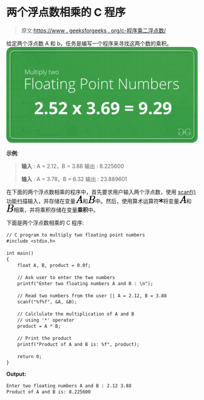 # 两个浮点数相乘的 C 程序

> 原文:[https://www . geeksforgeeks . org/c-程序乘二浮点数/](https://www.geeksforgeeks.org/c-program-to-multiply-two-floating-point-numbers/)

给定两个浮点数 A 和 b，任务是编写一个程序来寻找这两个数的乘积。
![](img/6c0426b05d5156bb5b353a440c7dbefb.png)

**示例**:

> **输入** : A = 2.12，B = 3.88
> 输出 : 8.225600
> 
> **输入** : A = 3.78，B = 6.32
> 输出 : 23.889601

在下面的两个浮点数相乘的程序中，首先要求用户输入两个浮点数，使用 [scanf()](https://www.geeksforgeeks.org/scanf-fscanf-sscanf-scanf_s-fscanf_s-sscanf_s/) 功能扫描输入，并存储在变量![A](img/cc10d3b72431cdd6ba563d3cc2a57d7f.png "Rendered by QuickLaTeX.com")和![B](img/76d8ee369d9167cdfb7489cf2a197486.png "Rendered by QuickLaTeX.com")中。然后，使用算术运算符![*](img/c895ce0797f9585742ef4088814986f5.png "Rendered by QuickLaTeX.com")将变量![A](img/cc10d3b72431cdd6ba563d3cc2a57d7f.png "Rendered by QuickLaTeX.com")和![B](img/76d8ee369d9167cdfb7489cf2a197486.png "Rendered by QuickLaTeX.com")相乘，并将乘积存储在变量**乘积**中。

下面是两个浮点数相乘的 C 程序:

```
// C program to multiply two floating point numbers
#include <stdio.h>

int main()
{
    float A, B, product = 0.0f;

    // Ask user to enter the two numbers
    printf("Enter two floating numbers A and B : \n");

    // Read two numbers from the user || A = 2.12, B = 3.88
    scanf("%f%f", &A, &B);

    // Calclulate the multiplication of A and B
    // using '*' operator
    product = A * B;

    // Print the product
    printf("Product of A and B is: %f", product);

    return 0;
}
```

**Output:**

```
Enter two floating numbers A and B : 2.12 3.88
Product of A and B is: 8.225600

```